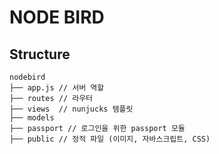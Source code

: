 # NODE BIRD

## Structure

```
nodebird
├── app.js // 서버 역할
├── routes // 라우터
├── views  // nunjucks 템플릿
├── models 
├── passport // 로그인을 위한 passport 모듈 
├── public // 정적 파일 (이미지, 자바스크립트, CSS)
